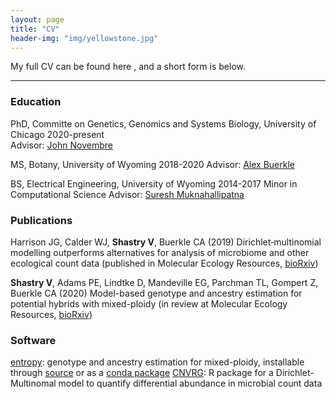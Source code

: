 ```yaml
---
layout: page
title: "CV"
header-img: "img/yellowstone.jpg"
---
```


My full CV can be found here <a href="/docs/CV_vshastry-2.pdf" target="_blank"><i class="fa fa-file-text fa-md"></i></a>, and a short form is below.   

___

### Education  

PhD, Committe on Genetics, Genomics and Systems Biology, University of Chicago 2020-present  
Advisor: [John Novembre](http://jnpopgen.org)  

MS, Botany, University of Wyoming 2018-2020
Advisor: [Alex Buerkle](http://uwyo.edu/buerkle)

BS, Electrical Engineering, University of Wyoming 2014-2017
Minor in Computational Science
Advisor: [Suresh Muknahallipatna](http://www.uwyo.edu/electrical/faculty-staff/suresh-muknahallipatna/)

### Publications

Harrison JG, Calder WJ, __Shastry V__, Buerkle CA (2019)
Dirichlet‐multinomial modelling outperforms alternatives for analysis of microbiome and other ecological count data (published in Molecular Ecology Resources, [bioRxiv](https://www.biorxiv.org/content/10.1101/711317v3))

__Shastry V__, Adams PE, Lindtke D, Mandeville EG, Parchman TL, Gompert Z, Buerkle CA (2020)
Model-based genotype and ancestry estimation for potential hybrids with mixed-ploidy (in review at Molecular Ecology Resources, [bioRxiv](https://www.biorxiv.org/content/10.1101/2020.07.31.231514v1))

### Software

[entropy](https://bitbucket.org/buerklelab/mixedploidy-entropy/src/master/): genotype and ancestry estimation for mixed-ploidy, installable through [source](https://bitbucket.org/buerklelab/mixedploidy-entropy/src/master/) or as a [conda package](https://anaconda.org/bioconda/popgen-entropy)
[CNVRG](https://rdrr.io/github/JHarrisonEcoEvo/CNVRG/): R package for a Dirichlet-Multinomal model to quantify differential abundance in microbial count data
